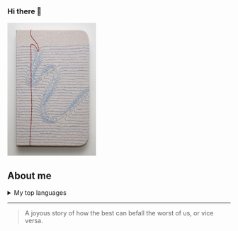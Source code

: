 ### Hi there 👋

<!--
**oldmcdonnell/oldmcdonnell** is a ✨ _special_ ✨ repository because its `README.md` (this file) appears on your GitHub profile.

Here are some ideas to get you started:

- 🔭 I’m currently working on ...
- 🌱 I’m currently learning ...
- 👯 I’m looking to collaborate on ...
- 🤔 I’m looking for help with ...
- 💬 Ask me about ...
- 📫 How to reach me: ...
- 😄 Pronouns: ...
- ⚡ Fun fact: ...
-->

<img alt="painting" src="https://github.com/oldmcdonnell/oldmcdonnell.github.io/blob/dev/img/PIC.jpg" width="200" height="300"/>



## About me


<details>
<summary>My top languages</summary>
  
| Rank | Languages |
|-----:|-----------|
|     1| Python    |
|     2| SQL       |
|     3| Mel       |

</details>


<!-- TO DO: add more details about me later -->

---
> A joyous story of how the best can befall the worst of us, or vice versa.

